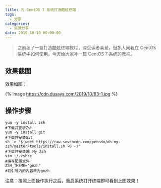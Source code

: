 ```yaml
---
title: 为 CentOS 7 系统打造酷炫终端
tags:
  - 分享
categories:
  - 资源分享
date: 2019-10-10 00:00:00
---
```


> 之前发了一篇打造酷炫终端教程，深受读者喜爱，很多人问我在 CentOS 系统中如何使用，今天给大家补一篇 CentOS 7 系统的教程。

<!-- more -->

## 效果截图

效果如图：

{% image https://cdn.dusays.com/2019/10/93-1.jpg %}

## 操作步骤

```
yum -y install zsh
#下载并安装Zsh
yum -y install git
#下载并安装Git
sh -c "$(wget https://raw.sevencdn.com/penndu/oh-my-zsh/master/tools/install.sh -O -)"
#下载并安装Oh My Zsh
vim ~/.zshrc
#编写配置文件
ZSH_THEME="gnzh"
#将引号内的内容改为gnzh
```

注意：按照上面操作执行之后，重启系统打开终端即可看到上图效果！